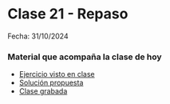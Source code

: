 # Clase 21 - Repaso

Fecha: 31/10/2024

### Material que acompaña la clase de hoy

* [Ejercicio visto en clase](https://docs.google.com/document/d/1f1jUbEsiJPywp6B5cvS3u-EVct4slbJRLUV6DwVi4gU/edit?tab=t.0)
* [Solución propuesta](https://github.com/pdepjm/2023-o-parcial-solucion)
* [Clase grabada](https://www.youtube.com/watch?v=AAMRP4qLa5I)
